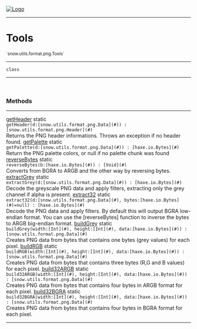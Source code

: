 
[![Logo](../../../../../images/logo.png)](../../../../../api/index.html)

---



<h1>Tools</h1>
<small>`snow.utils.format.png.Tools`</small>



---

`class`

---

&nbsp;
&nbsp;







<h3>Methods</h3> <hr/><span class="method apipage">
            <a name="getHeader"><a class="lift" href="#getHeader">getHeader</a></a> <span class="inline-block static">static</span><div class="clear"></div><code class="signature apipage">getHeader(d:[snow.utils.format.png.Data](#)<span></span>) : [snow.utils.format.png.Header](#)</code><br/><span class="small_desc_flat">Returns the PNG header informations. Throws an exception if no header found.</span>
        </span>
    <span class="method apipage">
            <a name="getPalette"><a class="lift" href="#getPalette">getPalette</a></a> <span class="inline-block static">static</span><div class="clear"></div><code class="signature apipage">getPalette(d:[snow.utils.format.png.Data](#)<span></span>) : [haxe.io.Bytes](#)</code><br/><span class="small_desc_flat">Return the PNG palette colors, or null if no palette chunk was found</span>
        </span>
    <span class="method apipage">
            <a name="reverseBytes"><a class="lift" href="#reverseBytes">reverseBytes</a></a> <span class="inline-block static">static</span><div class="clear"></div><code class="signature apipage">reverseBytes(b:[haxe.io.Bytes](#)<span></span>) : [Void](#)</code><br/><span class="small_desc_flat">Converts from BGRA to ARGB and the other way by reversing bytes.</span>
        </span>
    <span class="method apipage">
            <a name="extractGrey"><a class="lift" href="#extractGrey">extractGrey</a></a> <span class="inline-block static">static</span><div class="clear"></div><code class="signature apipage">extractGrey(d:[snow.utils.format.png.Data](#)<span></span>) : [haxe.io.Bytes](#)</code><br/><span class="small_desc_flat">Decode the greyscale PNG data and apply filters, extracting only the grey channel if alpha is present.</span>
        </span>
    <span class="method apipage">
            <a name="extract32"><a class="lift" href="#extract32">extract32</a></a> <span class="inline-block static">static</span><div class="clear"></div><code class="signature apipage">extract32(d:[snow.utils.format.png.Data](#)<span></span>, bytes:[haxe.io.Bytes](#)<span>=null</span>) : [haxe.io.Bytes](#)</code><br/><span class="small_desc_flat">Decode the PNG data and apply filters. By default this will output BGRA low-endian format. You can use the [reverseBytes] function to inverse the bytes to ARGB big-endian format.</span>
        </span>
    <span class="method apipage">
            <a name="buildGrey"><a class="lift" href="#buildGrey">buildGrey</a></a> <span class="inline-block static">static</span><div class="clear"></div><code class="signature apipage">buildGrey(width:[Int](#)<span></span>, height:[Int](#)<span></span>, data:[haxe.io.Bytes](#)<span></span>) : [snow.utils.format.png.Data](#)</code><br/><span class="small_desc_flat">Creates PNG data from bytes that contains one bytes (grey values) for each pixel.</span>
        </span>
    <span class="method apipage">
            <a name="buildRGB"><a class="lift" href="#buildRGB">buildRGB</a></a> <span class="inline-block static">static</span><div class="clear"></div><code class="signature apipage">buildRGB(width:[Int](#)<span></span>, height:[Int](#)<span></span>, data:[haxe.io.Bytes](#)<span></span>) : [snow.utils.format.png.Data](#)</code><br/><span class="small_desc_flat">Creates PNG data from bytes that contains three bytes (R,G and B values) for each pixel.</span>
        </span>
    <span class="method apipage">
            <a name="build32ARGB"><a class="lift" href="#build32ARGB">build32ARGB</a></a> <span class="inline-block static">static</span><div class="clear"></div><code class="signature apipage">build32ARGB(width:[Int](#)<span></span>, height:[Int](#)<span></span>, data:[haxe.io.Bytes](#)<span></span>) : [snow.utils.format.png.Data](#)</code><br/><span class="small_desc_flat">Creates PNG data from bytes that contains four bytes in ARGB format for each pixel.</span>
        </span>
    <span class="method apipage">
            <a name="build32BGRA"><a class="lift" href="#build32BGRA">build32BGRA</a></a> <span class="inline-block static">static</span><div class="clear"></div><code class="signature apipage">build32BGRA(width:[Int](#)<span></span>, height:[Int](#)<span></span>, data:[haxe.io.Bytes](#)<span></span>) : [snow.utils.format.png.Data](#)</code><br/><span class="small_desc_flat">Creates PNG data from bytes that contains four bytes in BGRA format for each pixel.</span>
        </span>
    





---

&nbsp;
&nbsp;
&nbsp;
&nbsp;